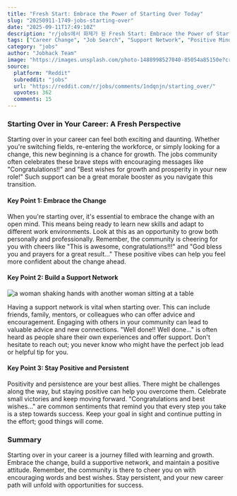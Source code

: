 ```yaml
---
title: "Fresh Start: Embrace the Power of Starting Over Today"
slug: "20250911-1749-jobs-starting-over"
date: "2025-09-11T17:49:10Z"
description: "r/jobs에서 화제가 된 Fresh Start: Embrace the Power of Starting Over Today에 대한 깊이 있는 분석과 인사이트"
tags: ["Career Change", "Job Search", "Support Network", "Positive Mindset"]
category: "jobs"
author: "Jobhack Team"
image: "https://images.unsplash.com/photo-1488998527040-85054a85150e?crop=entropy&cs=tinysrgb&fit=max&fm=jpg&ixid=M3w3OTU0NDF8MHwxfHNlYXJjaHwyNXx8am9iJTIwc2VhcmNofGVufDF8MHx8fDE3NTc2MTI5NDB8MA&ixlib=rb-4.1.0&q=80&w=1080"
source:
  platform: "Reddit"
  subreddit: "jobs"
  url: "https://reddit.com/r/jobs/comments/1ndqnjn/starting_over/"
  upvotes: 362
  comments: 15
---
```


### Starting Over in Your Career: A Fresh Perspective

Starting over in your career can feel both exciting and daunting. Whether you're switching fields, re-entering the workforce, or simply looking for a change, this new beginning is a chance for growth. The jobs community often celebrates these brave steps with encouraging messages like "Congratulations!!" and "Best wishes for growth and prosperity in your new role!" Such support can be a great morale booster as you navigate this transition.

#### Key Point 1: Embrace the Change

When you're starting over, it's essential to embrace the change with an open mind. This means being ready to learn new skills and adapt to different work environments. Look at this as an opportunity to grow both personally and professionally. Remember, the community is cheering for you with cheers like "This is awesome, congratulations!!!" and "God bless you and prayers for a great result..." These positive vibes can help you feel more confident about the change ahead.

#### Key Point 2: Build a Support Network

![a woman shaking hands with another woman sitting at a table](https://images.unsplash.com/photo-1698047682091-782b1e5c6536?crop=entropy&cs=tinysrgb&fit=max&fm=jpg&ixid=M3w3OTU0NDF8MHwxfHNlYXJjaHwyMHx8Y2FyZWVyfGVufDF8MHx8fDE3NTc2MTI5NDF8MA&ixlib=rb-4.1.0&q=80&w=1080)

Having a support network is vital when starting over. This can include friends, family, mentors, or colleagues who can offer advice and encouragement. Engaging with others in your community can lead to valuable advice and new connections. "Well done!! Well done..." is often heard as people share their own experiences and offer support. Don't hesitate to reach out; you never know who might have the perfect job lead or helpful tip for you.

#### Key Point 3: Stay Positive and Persistent

Positivity and persistence are your best allies. There might be challenges along the way, but staying positive can help you overcome them. Celebrate small victories and keep moving forward. "Congratulations and best wishes..." are common sentiments that remind you that every step you take is a step towards success. Keep your goal in sight and continue putting in the effort; good things will come.

### Summary

Starting over in your career is a journey filled with learning and growth. Embrace the change, build a supportive network, and maintain a positive attitude. Remember, the community is there to cheer you on with encouraging words and best wishes. Stay persistent, and your new career path will unfold with opportunities for success.
